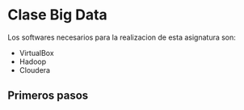 # Clase Big Data

Los softwares necesarios para la realizacion de esta asignatura son:

* VirtualBox
* Hadoop
* Cloudera

## Primeros pasos